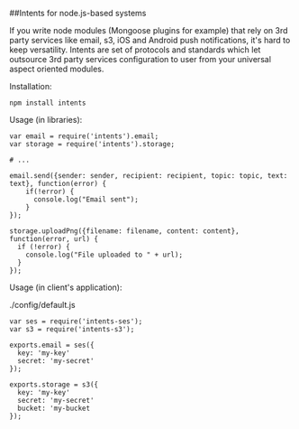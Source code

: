 ##Intents for node.js-based systems

If you write node modules (Mongoose plugins for example) that rely on 3rd party services like email, s3, iOS and Android push notifications, it's hard to keep versatility. Intents are set of protocols and standards which let outsource 3rd party services configuration to user from your universal aspect oriented modules.

Installation:

    npm install intents

Usage (in libraries):

    var email = require('intents').email;
    var storage = require('intents').storage;
    
    # ...
    
    email.send({sender: sender, recipient: recipient, topic: topic, text: text}, function(error) {
        if(!error) {
          console.log("Email sent");
        }
    });
    
    storage.uploadPng({filename: filename, content: content}, function(error, url) {
      if (!error) {
        console.log("File uploaded to " + url);
      }
    });

Usage (in client's application):

./config/default.js
    
    var ses = require('intents-ses');
    var s3 = require('intents-s3');
      
    exports.email = ses({
      key: 'my-key'
      secret: 'my-secret'
    });
    
    exports.storage = s3({
      key: 'my-key'
      secret: 'my-secret'
      bucket: 'my-bucket
    });